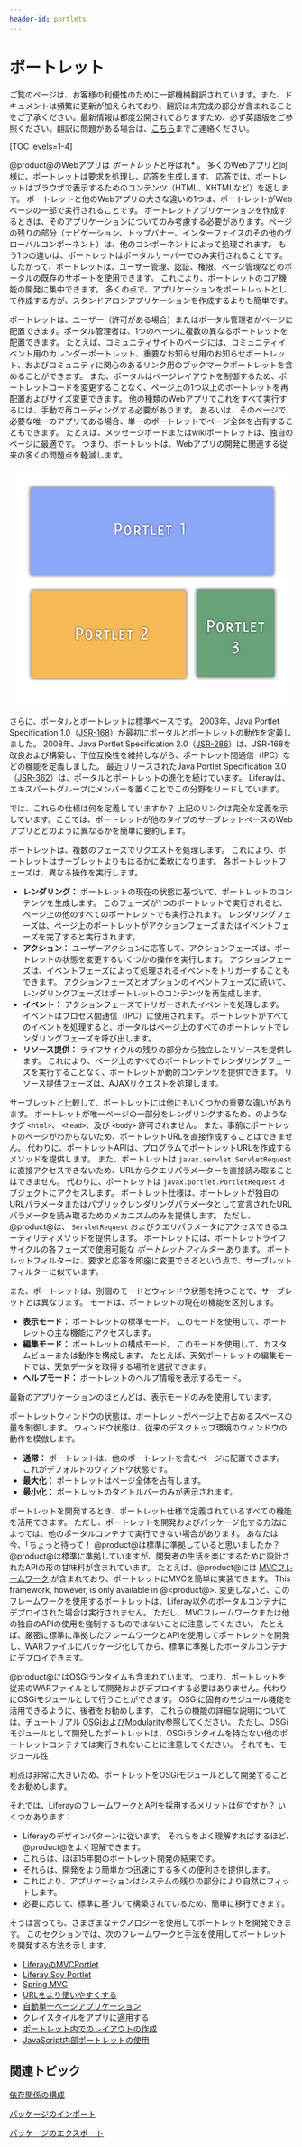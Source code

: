 ```yaml
---
header-id: portlets
---
```


# ポートレット

<p class="alert alert-info"><span class="wysiwyg-color-blue120">ご覧のページは、お客様の利便性のために一部機械翻訳されています。また、ドキュメントは頻繁に更新が加えられており、翻訳は未完成の部分が含まれることをご了承ください。最新情報は都度公開されておりますため、必ず英語版をご参照ください。翻訳に問題がある場合は、<a href="mailto:support-content-jp@liferay.com">こちら</a>までご連絡ください。</span></p>

[TOC levels=1-4]

@product@のWebアプリは *ポートレット*と呼ばれ* 。 多くのWebアプリと同様に、ポートレットは要求を処理し、応答を生成します。 応答では、ポートレットはブラウザで表示するためのコンテンツ（HTML、XHTMLなど）を返します。 ポートレットと他のWebアプリの大きな違いの1つは、ポートレットがWebページの一部で実行されることです。 ポートレットアプリケーションを作成するときは、そのアプリケーションについてのみ考慮する必要があります。ページの残りの部分（ナビゲーション、トップバナー、インターフェイスのその他のグローバルコンポーネント）は、他のコンポーネントによって処理されます。 もう1つの違いは、ポートレットはポータルサーバーでのみ実行されることです。 したがって、ポートレットは、ユーザー管理、認証、権限、ページ管理などのポータルの既存のサポートを使用できます。 これにより、ポートレットのコア機能の開発に集中できます。 多くの点で、アプリケーションをポートレットとして作成する方が、スタンドアロンアプリケーションを作成するよりも簡単です。</p>

ポートレットは、ユーザー（許可がある場合）またはポータル管理者がページに配置できます。ポータル管理者は、1つのページに複数の異なるポートレットを配置できます。 たとえば、コミュニティサイトのページには、コミュニティイベント用のカレンダーポートレット、重要なお知らせ用のお知らせポートレット、およびコミュニティに関心のあるリンク用のブックマークポートレットを含めることができます。 また、ポータルはページレイアウトを制御するため、ポートレットコードを変更することなく、ページ上の1つ以上のポートレットを再配置およびサイズ変更できます。 他の種類のWebアプリでこれをすべて実行するには、手動で再コーディングする必要があります。 あるいは、そのページで必要な唯一のアプリである場合、単一のポートレットでページ全体を占有することもできます。 たとえば、メッセージボードまたはwikiポートレットは、独自のページに最適です。 つまり、ポートレットは、Webアプリの開発に関連する従来の多くの問題点を軽減します。

![図1：複数のポートレットを1つのページに配置できます。](../../images/portlet-applications.png)

さらに、ポータルとポートレットは標準ベースです。 2003年、Java Portlet Specification 1.0（[JSR-168](https://jcp.org/en/jsr/detail?id=168)）が最初にポータルとポートレットの動作を定義しました。 2008年、Java Portlet Specification 2.0（[JSR-286](https://jcp.org/en/jsr/detail?id=286)）は、JSR-168を改良および構築し、下位互換性を維持しながら、ポートレット間通信（IPC）などの機能を定義しました。 最近リリースされたJava Portlet Specification 3.0（[JSR-362](https://jcp.org/en/jsr/detail?id=362)）は、ポータルとポートレットの進化を続けています。 Liferayは、エキスパートグループにメンバーを置くことでこの分野をリードしています。

では、これらの仕様は何を定義していますか？ 上記のリンクは完全な定義を示しています。ここでは、ポートレットが他のタイプのサーブレットベースのWebアプリとどのように異なるかを簡単に要約します。

ポートレットは、複数のフェーズでリクエストを処理します。 これにより、ポートレットはサーブレットよりもはるかに柔軟になります。 各ポートレットフェーズは、異なる操作を実行します。

  - **レンダリング：** ポートレットの現在の状態に基づいて、ポートレットのコンテンツを生成します。 このフェーズが1つのポートレットで実行されると、ページ上の他のすべてのポートレットでも実行されます。 レンダリングフェーズは、ページ上のポートレットがアクションフェーズまたはイベントフェーズを完了すると実行されます。
  - **アクション：** ユーザーアクションに応答して、アクションフェーズは、ポートレットの状態を変更するいくつかの操作を実行します。 アクションフェーズは、イベントフェーズによって処理されるイベントをトリガーすることもできます。 アクションフェーズとオプションのイベントフェーズに続いて、レンダリングフェーズはポートレットのコンテンツを再生成します。
  - **イベント：** アクションフェーズでトリガーされたイベントを処理します。 イベントはプロセス間通信（IPC）に使用されます。 ポートレットがすべてのイベントを処理すると、ポータルはページ上のすべてのポートレットでレンダリングフェーズを呼び出します。
  - **リソース提供：** ライフサイクルの残りの部分から独立したリソースを提供します。 これにより、ページ上のすべてのポートレットでレンダリングフェーズを実行することなく、ポートレットが動的コンテンツを提供できます。 リソース提供フェーズは、AJAXリクエストを処理します。

サーブレットと比較して、ポートレットには他にもいくつかの重要な違いがあります。 ポートレットが唯一ページの一部分をレンダリングするため、のようなタグ `<html>`、 `<head>`、及び `<body>` 許可されません。 また、事前にポートレットのページがわからないため、ポートレットURLを直接作成することはできません。 代わりに、ポートレットAPIは、プログラムでポートレットURLを作成するメソッドを提供します。 また、ポートレットは `javax.servlet.ServletRequest`に直接アクセスできないため、URLからクエリパラメーターを直接読み取ることはできません。 代わりに、ポートレットは `javax.portlet.PortletRequest` オブジェクトにアクセスします。 ポートレット仕様は、ポートレットが独自のURLパラメータまたはパブリックレンダリングパラメータとして宣言されたURLパラメータを読み取るためのメカニズムのみを提供します。 ただし、@product@は、 `ServletRequest` およびクエリパラメータにアクセスできるユーティリティメソッドを提供します。 ポートレットには、ポートレットライフサイクルの各フェーズで使用可能な *ポートレットフィルター* あります。 ポートレットフィルターは、要求と応答を即座に変更できるという点で、サーブレットフィルターに似ています。

また、ポートレットは、別個のモードとウィンドウ状態を持つことで、サーブレットとは異なります。 モードは、ポートレットの現在の機能を区別します。

  - **表示モード：** ポートレットの標準モード。 このモードを使用して、ポートレットの主な機能にアクセスします。
  - **編集モード：** ポートレットの構成モード。 このモードを使用して、カスタムビューまたは動作を構成します。 たとえば、天気ポートレットの編集モードでは、天気データを取得する場所を選択できます。
  - **ヘルプモード：** ポートレットのヘルプ情報を表示するモード。

最新のアプリケーションのほとんどは、表示モードのみを使用しています。

ポートレットウィンドウの状態は、ポートレットがページ上で占めるスペースの量を制御します。 ウィンドウ状態は、従来のデスクトップ環境のウィンドウの動作を模倣します。

  - **通常：** ポートレットは、他のポートレットを含むページに配置できます。 これがデフォルトのウィンドウ状態です。
  - **最大化：** ポートレットはページ全体を占有します。
  - **最小化：** ポートレットのタイトルバーのみが表示されます。

ポートレットを開発するとき、ポートレット仕様で定義されているすべての機能を活用できます。 ただし、ポートレットを開発およびパッケージ化する方法によっては、他のポータルコンテナで実行できない場合があります。 あなたは今、「ちょっと待って！ @product@は標準に準拠していると思いましたか？ @product@は標準に準拠していますが、開発者の生活を楽にするために設計されたAPIの形の甘味料が含まれています。 たとえば、@product@には [MVCフレームワーク](/docs/7-1/tutorials/-/knowledge_base/t/liferay-mvc-portlet) が含まれており、ポートレットにMVCを簡単に実装できます。 This framework, however, is only available in @<product@>. 変更しないと、このフレームワークを使用するポートレットは、Liferay以外のポータルコンテナにデプロイされた場合は実行されません。 ただし、MVCフレームワークまたは他の独自のAPIの使用を強制するものではないことに注意してください。 たとえば、厳密に標準に準拠したフレームワークとAPIを使用してポートレットを開発し、WARファイルにパッケージ化してから、標準に準拠したポータルコンテナにデプロイできます。

@product@にはOSGiランタイムも含まれています。 つまり、ポートレットを従来のWARファイルとして開発およびデプロイする必要はありません。代わりにOSGiモジュールとして行うことができます。 OSGiに固有のモジュール機能を活用できるように、後者をお勧めします。 これらの機能の詳細な説明については、チュートリアル [OSGiおよびModularity](/docs/7-1/tutorials/-/knowledge_base/t/osgi-and-modularity-for-liferay-6-developers)参照してください。 ただし、OSGiモジュールとして開発したポートレットは、OSGiランタイムを持たない他のポートレットコンテナでは実行されないことに注意してください。 それでも、モジュール性</a>

利点は非常に大きいため、ポートレットをOSGiモジュールとして開発することをお勧めします。</p> 

それでは、LiferayのフレームワークとAPIを採用するメリットは何ですか？ いくつかあります：

  - Liferayのデザインパターンに従います。 それらをよく理解すればするほど、@product@をよく理解できます。
  - これらは、ほぼ15年間のポートレット開発の結果です。
  - それらは、開発をより簡単かつ迅速にする多くの便利さを提供します。
  - これにより、アプリケーションはシステムの残りの部分により自然にフィットします。
  - 必要に応じて、標準に基づいて構築されているため、簡単に移行できます。

そうは言っても、さまざまなテクノロジーを使用してポートレットを開発できます。 このセクションでは、次のフレームワークと手法を使用してポートレットを開発する方法を示します。

  - [LiferayのMVCPortlet](/docs/7-1/tutorials/-/knowledge_base/t/liferay-mvc-portlet)
  - [Liferay Soy Portlet](/docs/7-1/tutorials/-/knowledge_base/t/liferay-soy-portlet)
  - [Spring MVC](/docs/7-1/tutorials/-/knowledge_base/t/spring-mvc)
  - [URLをより使いやすくする](/docs/7-1/tutorials/-/knowledge_base/t/making-urls-friendlier)
  - [自動単一ページアプリケーション](/docs/7-1/tutorials/-/knowledge_base/t/automatic-single-page-applications)
  - クレイスタイルをアプリに適用する
  - [ポートレット内でのレイアウトの作成](/docs/7-1/tutorials/-/knowledge_base/t/creating-layouts-inside-custom-portlets)
  - [JavaScript内部ポートレットの使用](/docs/7-1/tutorials/-/knowledge_base/t/using-javascript-in-your-portlets)

<!-- TODO: readd JSF link, when available. -Cody.
- [JSF Portlets with Liferay Faces](develop/tutorials/-/knowledge_base/7-1/jsf-portlets-with-liferay-faces)
-->



## 関連トピック

[依存関係の構成](/docs/7-1/tutorials/-/knowledge_base/t/configuring-dependencies)

[パッケージのインポート](/docs/7-1/tutorials/-/knowledge_base/t/importing-packages)

[パッケージのエクスポート](/docs/7-1/tutorials/-/knowledge_base/t/exporting-packages)
